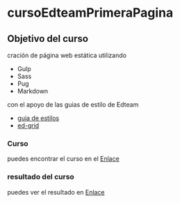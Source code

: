 
# cursoEdteamPrimeraPagina

## Objetivo del curso
cración de página web estática utilizando 
* Gulp
* Sass
* Pug
* Markdown

con el apoyo de las guias de estilo de Edteam
* [guia de estilos](https://ux.ed.team/)
* [ed-grid](https://ed-grid.com/)

### Curso
puedes encontrar el curso en el [Enlace](https://ed.team/cursos/pagina-web)


### resultado del curso
puedes ver el resultado en [Enlace](https://silly-kare-330f78.netlify.com/)

